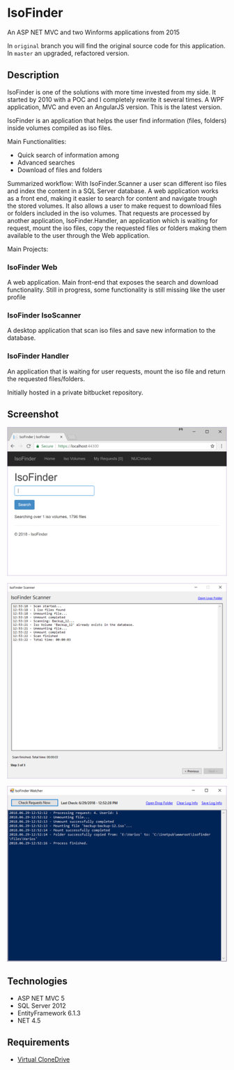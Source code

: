 # IsoFinder

An ASP NET MVC and two Winforms applications from 2015

In `original` branch you will find the original source code for this application. In `master` an upgraded, refactored version.

## Description

IsoFinder is one of the solutions with more time invested from my side. It started by 2010 with a POC and I completely rewrite it several times. A WPF application, MVC and even an AngularJS version. This is the latest version. 

IsoFinder is an application that helps the user find information (files, folders) inside volumes compiled as iso files.

Main Functionalities:

* Quick search of information among 
* Advanced searches
* Download of files and folders

Summarized workflow: With IsoFinder.Scanner a user scan different iso files and index the content in a SQL Server database. A web application works as a front end, making it easier to search for content and navigate trough the stored volumes. It also allows a user to make request to download files or folders included in the iso volumes. That requests are processed by another application, IsoFinder.Handler, an application which is waiting for request, mount the iso files, copy the requested files or folders making them available to the user through the Web application.

Main Projects:

### IsoFinder Web

A web application. Main front-end that exposes the search and download functionality. Still in progress, some functionality is still missing like the user profile

### IsoFinder IsoScanner

A desktop application that scan iso files and save new information to the database.

### IsoFinder Handler

An application that is waiting for user requests, mount the iso file and return the requested files/folders.

Initially hosted in a private bitbucket repository.

## Screenshot

![screenshot](https://raw.githubusercontent.com/mamcer/isofinder/master/doc/screenshot-01.png)

![screenshot](https://raw.githubusercontent.com/mamcer/isofinder/master/doc/screenshot-02.png)

![screenshot](https://raw.githubusercontent.com/mamcer/isofinder/master/doc/screenshot-03.png)

## Technologies

- ASP NET MVC 5
- SQL Server 2012
- EntityFramework 6.1.3
- NET 4.5

## Requirements

- [Virtual CloneDrive](https://www.elby.ch/en/products/vcd.html)